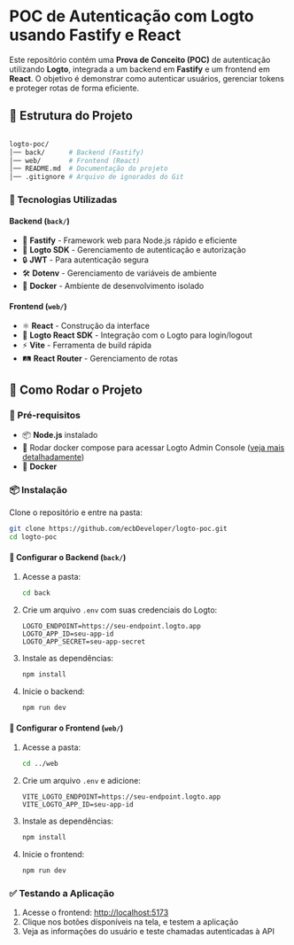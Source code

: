 # POC de Autenticação com Logto usando Fastify e React  

Este repositório contém uma **Prova de Conceito (POC)** de autenticação utilizando **Logto**, integrada a um backend em **Fastify** e um frontend em **React**. O objetivo é demonstrar como autenticar usuários, gerenciar tokens e proteger rotas de forma eficiente.  

## 📂 Estrutura do Projeto  

```bash

logto-poc/
│── back/      # Backend (Fastify)
│── web/       # Frontend (React)
│── README.md  # Documentação do projeto
│── .gitignore # Arquivo de ignorados do Git
```

### 📌 Tecnologias Utilizadas  

#### Backend (`back/`)  
- 🚀 **Fastify** - Framework web para Node.js rápido e eficiente  
- 🔑 **Logto SDK** - Gerenciamento de autenticação e autorização  
- 🔒 **JWT** - Para autenticação segura  
- 🛠️ **Dotenv** - Gerenciamento de variáveis de ambiente  
- 🐳 **Docker** - Ambiente de desenvolvimento isolado  

#### Frontend (`web/`)  
- ⚛️ **React** - Construção da interface  
- 🔗 **Logto React SDK** - Integração com o Logto para login/logout  
- ⚡ **Vite** - Ferramenta de build rápida  
- 🛤️ **React Router** - Gerenciamento de rotas  

## 🚀 Como Rodar o Projeto  

### 🔧 Pré-requisitos  
- 📦 **Node.js** instalado  
- 🔐 Rodar docker compose para acessar Logto Admin Console ([veja mais detalhadamente](https://docs.logto.io))  
- 🐳 **Docker** 

### 📦 Instalação  

Clone o repositório e entre na pasta:  

```bash
git clone https://github.com/ecbDeveloper/logto-poc.git
cd logto-poc
```

#### 🔹 Configurar o Backend (`back/`)  

1. Acesse a pasta:  

   ```bash
   cd back
   ```

2. Crie um arquivo `.env` com suas credenciais do Logto:  

   ```env
   LOGTO_ENDPOINT=https://seu-endpoint.logto.app
   LOGTO_APP_ID=seu-app-id
   LOGTO_APP_SECRET=seu-app-secret
   ```

3. Instale as dependências:  

   ```bash
   npm install
   ```

4. Inicie o backend:  

   ```bash
   npm run dev
   ```

#### 🔹 Configurar o Frontend (`web/`)  

1. Acesse a pasta:  

   ```bash
   cd ../web
   ```

2. Crie um arquivo `.env` e adicione:  

   ```env
   VITE_LOGTO_ENDPOINT=https://seu-endpoint.logto.app
   VITE_LOGTO_APP_ID=seu-app-id
   ```

3. Instale as dependências:  

   ```bash
   npm install
   ```

4. Inicie o frontend:  

   ```bash
   npm run dev
   ```

### ✅ Testando a Aplicação  

1. Acesse o frontend: [http://localhost:5173](http://localhost:5173)  
2. Clique nos botões dísponíveis na tela, e testem a aplicação
3. Veja as informações do usuário e teste chamadas autenticadas à API  

